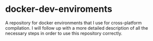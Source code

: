 # docker-dev-enviroments

A repository for docker environments that I use for cross-platform compilation.
I will follow up with a more detailed description of all the necessary steps
in order to use this repository correctly.
